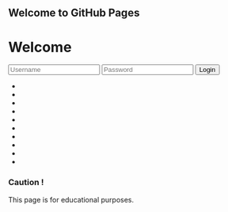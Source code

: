 ## Welcome to GitHub Pages
<html>
  <head>
    <script>
       $("#login-button").click(function(event){
		 event.preventDefault();
	 $('form').fadeOut(500);
	 $('.wrapper').addClass('form-success');
});
      </script>
   <style>
     @import url(https://fonts.googleapis.com/css?family=Source+Sans+Pro:200,300);

@prim: #53e3a6;

*{
	box-sizing: border-box;
	margin: 0;
	padding: 0;
	
	font-weight: 300;
}

body{
	font-family: 'Source Sans Pro', sans-serif;
	color: white;
	font-weight: 300;
	::-webkit-input-placeholder { /* WebKit browsers */
		font-family: 'Source Sans Pro', sans-serif;
			color:    white;
		font-weight: 300;
	}
	:-moz-placeholder { /* Mozilla Firefox 4 to 18 */
		font-family: 'Source Sans Pro', sans-serif;
		 color:    white;
		 opacity:  1;
		font-weight: 300;
	}
	::-moz-placeholder { /* Mozilla Firefox 19+ */
		font-family: 'Source Sans Pro', sans-serif;
		 color:    white;
		 opacity:  1;
		font-weight: 300;
	}
	:-ms-input-placeholder { /* Internet Explorer 10+ */
		font-family: 'Source Sans Pro', sans-serif;
		 color:    white;
		font-weight: 300;
	}
}

.wrapper{
	background: #50a3a2;
background: -webkit-linear-gradient(top left, #50a3a2 0%, #53e3a6 100%);
background: -moz-linear-gradient(top left, #50a3a2 0%, #53e3a6 100%);
background: -o-linear-gradient(top left, #50a3a2 0%, #53e3a6 100%);
background: linear-gradient(to bottom right, #50a3a2 0%, #53e3a6 100%);
position: absolute;
top: 50%;
left: 0;
width: 100%;
height: 400px;
margin-top: -200px;
overflow: hidden;
	&.form-success{
		.container{
			h1{
				transform: translateY(85px);
			}
		}
	}
}

.container{
	max-width: 600px;
	margin: 0 auto;
	padding: 80px 0;
	height: 400px;
	text-align: center;
	h1{
		font-size: 40px;
		transition-duration: 1s;
		transition-timing-function: ease-in-put;
		font-weight: 200;
	}
}

form{
	padding: 20px 0;
	position: relative;
	z-index: 2;
	input{
		display: block;
		appearance: none;
		outline: 0;
		border: 1px solid fade(white, 40%);
		background-color: fade(white, 20%);
		width: 250px;
		border-radius: 3px;
		padding: 10px 15px;
		margin: 0 auto 10px auto;
		display: block;
		text-align: center;
		font-size: 18px;
		color: white;
		transition-duration: 0.25s;
		font-weight: 300;
		&:hover{
			background-color: fade(white, 40%);
		}
		&:focus{
			background-color: white;
			width: 300px;
			color: @prim;
		}
	}
	button{
		appearance: none;
		outline: 0;
		background-color: white;
		border: 0;
		padding: 10px 15px;
		color: @prim;
		border-radius: 3px;
		width: 250px;
		cursor: pointer;
		font-size: 18px;
		transition-duration: 0.25s;
		&:hover{
			background-color: rgb(245, 247, 249);
		}
	}
}

.bg-bubbles{
	position: absolute;
	top: 0;
	left: 0;
	width: 100%;
	height: 100%;
	z-index: 1;
	li{
		position: absolute;
		list-style: none;
		display: block;
		width: 40px;
		height: 40px;
		background-color: fade(white, 15%);
		bottom: -160px;
		-webkit-animation: square 25s infinite;
		animation:         square 25s infinite;
		-webkit-transition-timing-function: linear;
		transition-timing-function: linear;
		&:nth-child(1){
			left: 10%;
		}
		&:nth-child(2){
			left: 20%;
			width: 80px;
			height: 80px;
			animation-delay: 2s;
			animation-duration: 17s;
		}
		&:nth-child(3){
			left: 25%;
			animation-delay: 4s;
		}
		&:nth-child(4){
			left: 40%;
			width: 60px;
			height: 60px;
			animation-duration: 22s;
			background-color: fade(white, 25%);
		}
		&:nth-child(5){
			left: 70%;
		}
		&:nth-child(6){
			left: 80%;
			width: 120px;
			height: 120px;
			animation-delay: 3s;
			background-color: fade(white, 20%);
		}
		&:nth-child(7){
			left: 32%;
			width: 160px;
			height: 160px;
			animation-delay: 7s;
		}
		&:nth-child(8){
			left: 55%;
			width: 20px;
			height: 20px;
			animation-delay: 15s;
			animation-duration: 40s;
		}
		&:nth-child(9){
			left: 25%;
			width: 10px;
			height: 10px;
			animation-delay: 2s;
			animation-duration: 40s;
			background-color: fade(white, 30%);
		}
		&:nth-child(10){
			left: 90%;
			width: 160px;
			height: 160px;
			animation-delay: 11s;
		}
	}
}

@-webkit-keyframes square {
  0%   { transform: translateY(0); }
  100% { transform: translateY(-700px) rotate(600deg); }
}
@keyframes square {
  0%   { transform: translateY(0); }
  100% { transform: translateY(-700px) rotate(600deg); }
}
</style>
<div class="wrapper">
	<div class="container">
		<h1>Welcome</h1>
		<form class="form">
			<input type="text" placeholder="Username">
			<input type="password" placeholder="Password">
			<button type="submit" id="login-button">Login</button>
		</form>
	</div>
	<ul class="bg-bubbles">
		<li></li>
		<li></li>
		<li></li>
		<li></li>
		<li></li>
		<li></li>
		<li></li>
		<li></li>
		<li></li>
		<li></li>
	</ul>
</div>

### Caution !
This page is for educational purposes.
